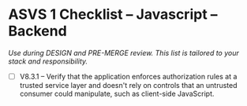 # ASVS 1 Checklist – Javascript – Backend

_Use during DESIGN and PRE-MERGE review. This list is tailored to your stack and responsibility._

- [ ] V8.3.1 – Verify that the application enforces authorization rules at a trusted service layer and doesn't rely on controls that an untrusted consumer could manipulate, such as client-side JavaScript.
